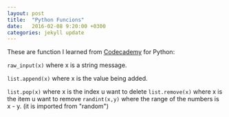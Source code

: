 ```yaml
---
layout: post
title:  "Python Funcions"
date:   2016-02-08 9:20:00 +0300
categories: jekyll update
---
```


These are function I learned from [Codecademy][code-cademy] for Python:

```raw_input(x)``` where x is a string message.

```list.append(x)``` where x is the value being added.

```list.pop(x)``` where x is the index u want to delete
```list.remove(x)``` where x is the item u want to remove
```randint(x,y)``` where  the range of the numbers is x - y. (it is imported from "random")



[code-cademy]: https://www.codecademy.com

